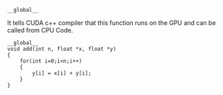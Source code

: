     __global__

It tells CUDA c++ compiler that this function runs on the GPU and can be called from CPU Code.

    __global__
    void add(int n, float *x, float *y)
    {
        for(int i=0;i<n;i++)
        {
            y[i] = x[i] + y[i];
        }
    }